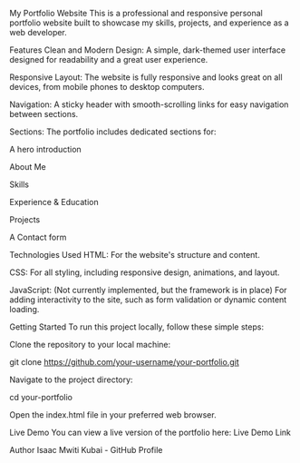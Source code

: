My Portfolio Website
This is a professional and responsive personal portfolio website built to showcase my skills, projects, and experience as a web developer.

Features
Clean and Modern Design: A simple, dark-themed user interface designed for readability and a great user experience.

Responsive Layout: The website is fully responsive and looks great on all devices, from mobile phones to desktop computers.

Navigation: A sticky header with smooth-scrolling links for easy navigation between sections.

Sections: The portfolio includes dedicated sections for:

A hero introduction

About Me

Skills

Experience & Education

Projects

A Contact form

Technologies Used
HTML: For the website's structure and content.

CSS: For all styling, including responsive design, animations, and layout.

JavaScript: (Not currently implemented, but the framework is in place) For adding interactivity to the site, such as form validation or dynamic content loading.

Getting Started
To run this project locally, follow these simple steps:

Clone the repository to your local machine:

git clone https://github.com/your-username/your-portfolio.git

Navigate to the project directory:

cd your-portfolio

Open the index.html file in your preferred web browser.

Live Demo
You can view a live version of the portfolio here:
Live Demo Link

Author
Isaac Mwiti Kubai - GitHub Profile